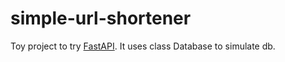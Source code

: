 # simple-url-shortener

Toy project to try [FastAPI](https://fastapi.tiangolo.com).
It uses class Database to simulate db.